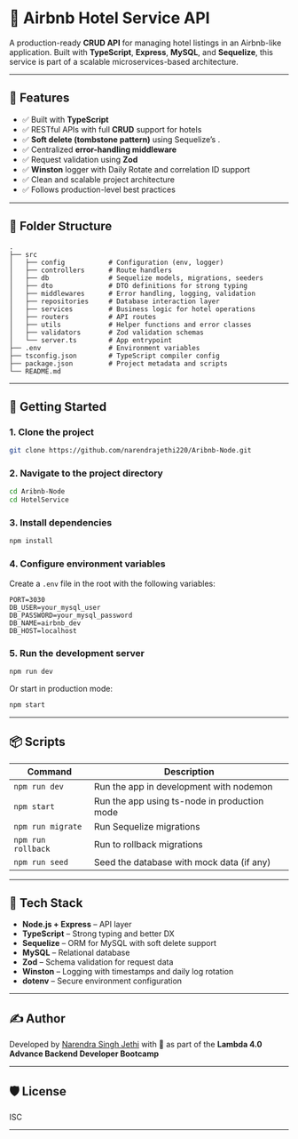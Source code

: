 # 🏨 Airbnb Hotel Service API

A production-ready **CRUD API** for managing hotel listings in an Airbnb-like application. Built with **TypeScript**, **Express**, **MySQL**, and **Sequelize**, this service is part of a scalable microservices-based architecture.

---

## 🚀 Features

* ✅ Built with **TypeScript**
* ✅ RESTful APIs with full **CRUD** support for hotels
* ✅ **Soft delete (tombstone pattern)** using Sequelize’s .
* ✅ Centralized **error-handling middleware**
* ✅ Request validation using **Zod**
* ✅ **Winston** logger with Daily Rotate and correlation ID support
* ✅ Clean and scalable project architecture
* ✅ Follows production-level best practices

---

## 📁 Folder Structure

```text
.
├── src
│   ├── config           # Configuration (env, logger)
│   ├── controllers      # Route handlers
│   ├── db               # Sequelize models, migrations, seeders
│   ├── dto              # DTO definitions for strong typing
│   ├── middlewares      # Error handling, logging, validation
│   ├── repositories     # Database interaction layer
│   ├── services         # Business logic for hotel operations
│   ├── routers          # API routes
│   ├── utils            # Helper functions and error classes
│   ├── validators       # Zod validation schemas
│   └── server.ts        # App entrypoint
├── .env                 # Environment variables
├── tsconfig.json        # TypeScript compiler config
├── package.json         # Project metadata and scripts
└── README.md
```

---

## 🧪 Getting Started

### 1. Clone the project

```bash
git clone https://github.com/narendrajethi220/Aribnb-Node.git
```

### 2. Navigate to the project directory

```bash
cd Aribnb-Node
cd HotelService
```

### 3. Install dependencies

```bash
npm install
```

### 4. Configure environment variables

Create a `.env` file in the root with the following variables:

```env
PORT=3030
DB_USER=your_mysql_user
DB_PASSWORD=your_mysql_password
DB_NAME=airbnb_dev
DB_HOST=localhost
```

### 5. Run the development server

```bash
npm run dev
```

Or start in production mode:

```bash
npm start
```

---

## 📦 Scripts

| Command           | Description                                  |
| ----------------- | -------------------------------------------- |
| `npm run dev`     | Run the app in development with nodemon      |
| `npm start`       | Run the app using ts-node in production mode |
| `npm run migrate` | Run Sequelize migrations                     |
| `npm run rollback`| Run to rollback migrations                   |
| `npm run seed`    | Seed the database with mock data (if any)    |

---

## 🔧 Tech Stack

* **Node.js + Express** – API layer
* **TypeScript** – Strong typing and better DX
* **Sequelize** – ORM for MySQL with soft delete support
* **MySQL** – Relational database
* **Zod** – Schema validation for request data
* **Winston** – Logging with timestamps and daily log rotation
* **dotenv** – Secure environment configuration

---

## ✍️ Author

Developed by [Narendra Singh Jethi](https://github.com/narendrajethi220) with 💓 as part of the **Lambda 4.0 Advance Backend Developer Bootcamp**

---

## 🛡️ License

ISC

---
